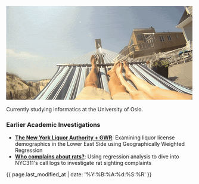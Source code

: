 ![Hammock](ham.gif)

Currently studying informatics at the University of Oslo.

### Earlier Academic Investigations
- **[The New York Liquor Authority + GWR](files/liquor.pdf)**: Examining liquor license demographics in the Lower East Side using Geographically Weighted Regression
- **[Who complains about rats?](files/rats.pdf)**: Using regression analysis to dive into NYC311's call logs to investigate rat sighting complaints 

{{ page.last_modified_at | date: '%Y:%B:%A:%d:%S:%R' }}

